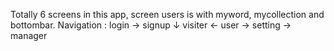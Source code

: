Totally 6 screens in this app, screen users is with myword, mycollection and bottombar.
Navigation : login → signup
               ↓
    visiter ← user → setting → manager
